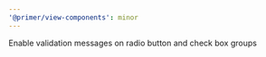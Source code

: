 ```yaml
---
'@primer/view-components': minor
---
```


Enable validation messages on radio button and check box groups

<!-- Changed components: Primer::Alpha::CheckBoxGroup, Primer::Alpha::RadioButtonGroup -->
